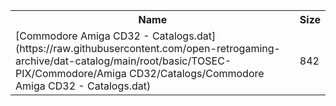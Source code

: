 <table>
<tr><th>Name</th><th>Size</th></tr>
<tr><td>
[Commodore Amiga CD32 - Catalogs.dat](https://raw.githubusercontent.com/open-retrogaming-archive/dat-catalog/main/root/basic/TOSEC-PIX/Commodore/Amiga CD32/Catalogs/Commodore Amiga CD32 - Catalogs.dat)
</td><td>842</td></tr>
</table>
